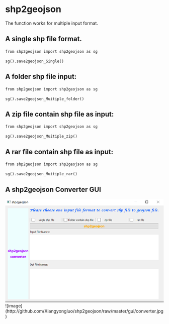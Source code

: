 # shp2geojson

The function works for multiple input format.

## **A single shp file format.**

`from shp2geojson import shp2geojson as sg`

`sg().save2geojson_Single()`

## **A folder shp file input:**

`from shp2geojson import shp2geojson as sg`

`sg().save2geojson_Muitiple_folder()`

## **A zip file contain shp file as input:**

`from shp2geojson import shp2geojson as sg`

`sg().save2geojson_Muitiple_zip()`

## **A rar file contain shp file as input:**

`from shp2geojson import shp2geojson as sg`

`sg().save2geojson_Muitiple_rar()`



## A shp2geojson Converter GUI

<img src=gui/converter.png alt="image-20191023215104309" style="zoom:67%;" />
![image](http://github.com/Xiangyongluo/shp2geojson/raw/master/gui/converter.jpg)
